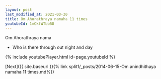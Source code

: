 ```yaml
---
layout: post
last_modified_at: 2021-03-30
title: Om Ahorathraya namaha 11 times
youtubeId: 1mCkfWTbb58
---
```

 
 
Om Ahorathraya nama 
 
 -  Who is there through out night and day 
 
  
 
  
 
 
 
 
 
 


{% include youtubePlayer.html id=page.youtubeId %}
 
[Next]({{ site.baseurl }}{% link  split1/_posts/2014-06-15-Om anindhithaya namaha 11 times.md%})
 
